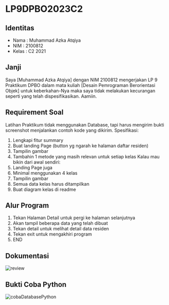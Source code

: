 # LP9DPBO2023C2
## Identitas
- Nama  : Muhammad Azka Atqiya
- NIM   : 2100812
- Kelas : C2 2021

## Janji
Saya [Muhammad Azka Atqiya] dengan NIM 2100812 mengerjakan LP 9 Praktikum DPBO dalam mata kuliah [Desain Pemrograman Berorientasi Objek] untuk keberkahan-Nya maka saya tidak melakukan kecurangan seperti yang telah dispesifikasikan. Aamiin.

## Requirement Soal
Latihan Praktikum tidak menggunakan Database, tapi harus mengirim bukti screenshot menjalankan contoh kode yang dikirim.
Spesifikasi:
1. Lengkapi fitur summary
2. Buat landing Page (button yg ngarah ke halaman daftar residen)
3. Tampilin gambar
4. Tambahin 1 metode yang masih relevan untuk setiap kelas
Kalau mau bikin dari awal sendiri:
1. Landing Page juga
2. Minimal menggunakan 4 kelas
3. Tampilin gambar
4. Semua data kelas harus ditampilkan
5. Buat diagram kelas di readme

## Alur Program
1. Tekan Halaman Detail untuk pergi ke halaman selanjutnya
2. Akan tampil beberapa data yang telah dibuat
3. Tekan detail untuk melihat detail data residen
4. Tekan exit untuk mengakhiri program
5. END

## Dokumentasi
![review](https://github.com/azkanaon/LP9DPBO2023C2/assets/90915678/6261f6be-c02f-49fd-b1f6-05a063d7612d)


## Bukti Coba Python
![cobaDatabasePython](https://github.com/azkanaon/LP9DPBO2023C2/assets/90915678/9e0681bd-3e03-4c87-a8a0-7d54b9bb14f1)


